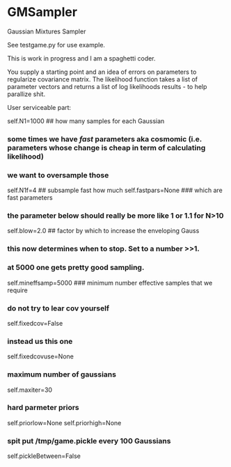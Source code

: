 GMSampler
=========

Gaussian Mixtures Sampler

See testgame.py for use example.

This is work in progress and I am a spaghetti coder.

You supply a starting point and an idea of errors on parameters to regularize covariance matrix.
The likelihood function takes a list of parameter vectors and returns a list of log likelihoods results - to help parallize shit.

User serviceable part:
  
self.N1=1000 ## how many samples for each Gaussian

### some times we have *fast* parameters aka cosmomic (i.e. parameters whose change is cheap in term of calculating likelihood)
### we want to oversample those
self.N1f=4 ## subsample fast how much
self.fastpars=None ### which are fast parameters

### the parameter below should really be more like 1 or 1.1 for N>10
self.blow=2.0 ## factor by which to increase the enveloping Gauss

### this now determines when to stop. Set to a number >>1.
### at 5000 one gets pretty good sampling.
self.mineffsamp=5000 ### minimum number effective samples that we require

### do not try to lear cov yourself
self.fixedcov=False
### instead us this one
self.fixedcovuse=None

### maximum number of gaussians
self.maxiter=30

### hard parmeter priors
self.priorlow=None
self.priorhigh=None

### spit put /tmp/game.pickle every 100 Gaussians
self.pickleBetween=False
